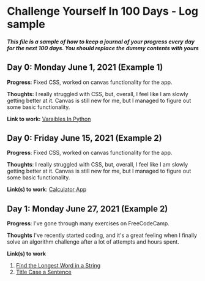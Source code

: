 # Challenge Yourself In 100 Days - Log sample

##### *This file is a sample of how to keep a journal of your progress every day for the next 100 days. You should replace the dummy contents with yours*

## Day 0: Monday June 1, 2021 (Example 1)

**Progress**: Fixed CSS, worked on canvas functionality for the app.

**Thoughts:** I really struggled with CSS, but, overall, I feel like I am slowly getting better at it. Canvas is still new for me, but I managed to figure out some basic functionality.

**Link to work:** [Varaibles In Python](http://www.example.com)


## Day 0: Friday June 15, 2021 (Example 2)

**Progress**: Fixed CSS, worked on canvas functionality for the app.

**Thoughts**: I really struggled with CSS, but, overall, I feel like I am slowly getting better at it. Canvas is still new for me, but I managed to figure out some basic functionality.

**Link(s) to work**: [Calculator App](http://www.example.com)


## Day 1: Monday June 27, 2021 (Example 2)

**Progress**: I've gone through many exercises on FreeCodeCamp.

**Thoughts** I've recently started coding, and it's a great feeling when I finally solve an algorithm challenge after a lot of attempts and hours spent.

**Link(s) to work**
1. [Find the Longest Word in a String](https://www.freecodecamp.com/challenges/find-the-longest-word-in-a-string)
2. [Title Case a Sentence](https://www.freecodecamp.com/challenges/title-case-a-sentence)
